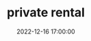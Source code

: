 ---
date: 2022-12-16 17:00:00
dates: 11:00 am on Dec 16 2022
draft: false
durationMinutes: 660
title: private rental
---